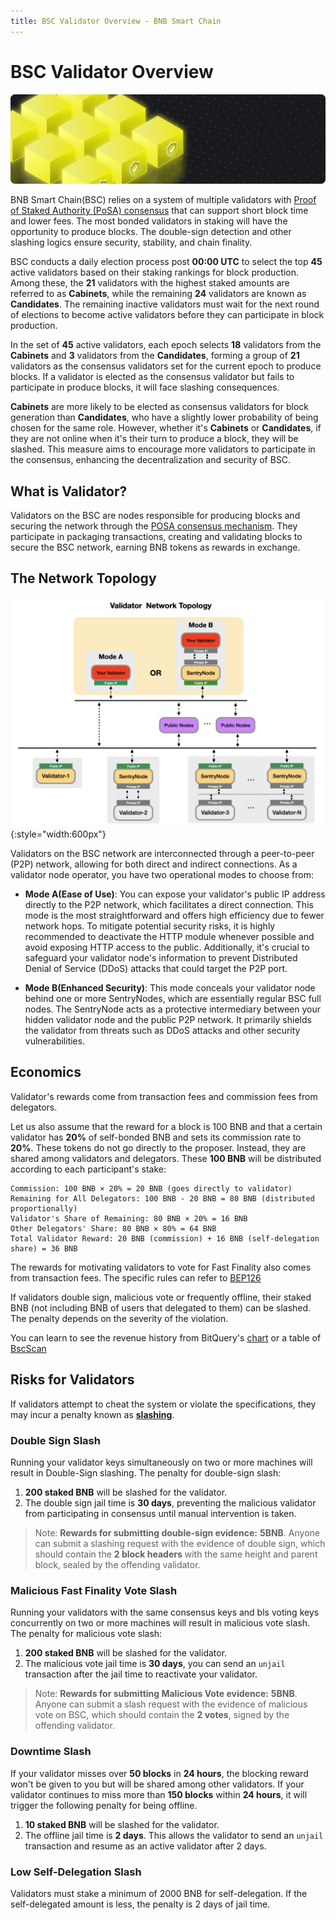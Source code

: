```yaml
---
title: BSC Validator Overview - BNB Smart Chain
---
```


# BSC Validator Overview

![validator](../img/Validator.png)

BNB Smart Chain(BSC) relies on a system of multiple validators with [Proof of Staked Authority (PoSA) consensus](https://github.com/bnb-chain/whitepaper/blob/master/WHITEPAPER.md#consensus-and-validator-quorum)
that can support short block time and lower fees. The most bonded validators in staking will have the opportunity to produce blocks.
The double-sign detection and other slashing logics ensure security, stability, and chain finality.

BSC conducts a daily election process post **00:00 UTC** to select the top **45** active validators based on their staking rankings for block production.
Among these, the **21** validators with the highest staked amounts are referred to as **Cabinets**, while the remaining **24** validators are known as **Candidates**.
The remaining inactive validators must wait for the next round of elections to become active validators before they can participate in block production.

In the set of **45** active validators, each epoch selects **18** validators from the **Cabinets** and **3** validators
from the **Candidates**, forming a group of **21** validators as the consensus validators set for the current epoch to
produce blocks. If a validator is elected as the consensus validator but fails to participate in produce blocks, it will
face slashing consequences.

**Cabinets** are more likely to be elected as consensus validators for block generation than **Candidates**, who have a slightly lower probability of being chosen for the same role.
However, whether it's **Cabinets** or **Candidates**, if they are not online when it's their turn to produce a block, they will be slashed.
This measure aims to encourage more validators to participate in the consensus, enhancing the decentralization and security of BSC.

## What is Validator?

Validators on the BSC are nodes responsible for producing blocks and securing the network through the [POSA consensus mechanism](https://github.com/bnb-chain/whitepaper/blob/master/WHITEPAPER.md#consensus-and-validator-quorum).
They participate in packaging transactions, creating and validating blocks to secure the BSC network, earning BNB tokens as rewards in exchange.
## The Network Topology

![validator network topology](../img/validator/validator-network-topology.png){:style="width:600px"}

Validators on the BSC network are interconnected through a peer-to-peer (P2P) network, allowing for both direct and indirect connections. As a validator node operator, you have two operational modes to choose from:

- **Mode A(Ease of Use)**: You can expose your validator's public IP address directly to the P2P network, which facilitates a direct connection. This mode is the most straightforward and offers high efficiency due to fewer network hops. To mitigate potential security risks, it is highly recommended to deactivate the HTTP module whenever possible and avoid exposing HTTP access to the public. Additionally, it's crucial to safeguard your validator node's information to prevent Distributed Denial of Service (DDoS) attacks that could target the P2P port.

- **Mode B(Enhanced Security)**: This mode conceals your validator node behind one or more SentryNodes, which are essentially regular BSC full nodes. The SentryNode acts as a protective intermediary between your hidden validator node and the public P2P network. It primarily shields the validator from threats such as DDoS attacks and other security vulnerabilities.

## Economics

Validator's rewards come from transaction fees and commission fees from delegators.

Let us also assume that the reward for a block is 100 BNB and that a certain validator has **20%** of self-bonded BNB and sets its commission rate to **20%**. These tokens do not go directly to the proposer. Instead, they are shared among validators and delegators.  These **100 BNB** will be distributed according to each participant's stake:

```
Commission: 100 BNB × 20% = 20 BNB (goes directly to validator)
Remaining for All Delegators: 100 BNB - 20 BNB = 80 BNB (distributed proportionally)
Validator's Share of Remaining: 80 BNB × 20% = 16 BNB
Other Delegators' Share: 80 BNB × 80% = 64 BNB
Total Validator Reward: 20 BNB (commission) + 16 BNB (self-delegation share) = 36 BNB
```

The rewards for motivating validators to vote for Fast Finality also comes from transaction fees. The specific rules can refer to [BEP126](https://github.com/bnb-chain/BEPs/blob/master/BEPs/BEP126.md#43-reward)

If validators double sign, malicious vote or frequently offline, their staked BNB (not including BNB of users that delegated to them) can be slashed. The penalty depends on the severity of the violation.

You can learn to see the revenue history from BitQuery's [chart](https://explorer.bitquery.io/bsc/miners) or a table of [BscScan](https://bscscan.com/validatorset)

## Risks for Validators

If validators attempt to cheat the system or violate the specifications, they may incur a penalty known as **[slashing](../slashing/overview.md)**.

### Double Sign Slash

Running your validator keys simultaneously on two or more machines will result in Double-Sign slashing.
The penalty for double-sign slash:

1. **200 staked BNB** will be slashed for the validator.
2. The double sign jail time is **30 days**, preventing the malicious validator from participating in consensus until manual intervention is taken.

> Note:
> **Rewards for submitting double-sign evidence:** **5BNB**. 
> Anyone can submit a slashing request with the evidence of double sign, which should contain the **2 block headers** with the same height and parent block, sealed by the offending validator.


### Malicious Fast Finality Vote Slash

Running your validators with the same consensus keys and bls voting keys concurrently on two or more machines will result in malicious vote slash.
The penalty for malicious vote slash:

1. **200 staked BNB** will be slashed for the validator.
2. The malicious vote jail time is **30 days**, you can send an `unjail` transaction after the jail time to reactivate your validator.

> Note: **Rewards for submitting Malicious Vote evidence:** **5BNB**. Anyone can submit a slash request with the evidence of malicious vote on BSC, which should contain the **2 votes**, signed by the offending validator.


### Downtime Slash

If your validator misses over **50 blocks** in **24 hours**, the blocking reward won't be given to you but will be shared among other validators.
If your validator continues to miss more than **150 blocks** within **24 hours**, it will trigger the following penalty for being offline.

1. **10 staked BNB** will be slashed for the validator.
2. The offline jail time is **2 days**. This allows the validator to send an `unjail` transaction and resume as an active validator after 2 days.

### Low Self-Delegation Slash

Validators must stake a minimum of 2000 BNB for self-delegation. If the self-delegated amount is less, the penalty is 2 days of jail time.

